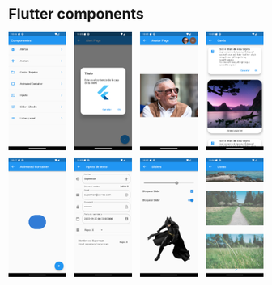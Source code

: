 # Flutter components

<div style="display: grid; grid-template-columns: repeat(auto-fill, minmax(100px, 1fr)); gap: 16px">
  <img width="auto" src="screenshot1.png" alt="Screenshot">
  <img width="auto" src="screenshot2.png" alt="Screenshot">
  <img width="auto" src="screenshot3.png" alt="Screenshot">
  <img width="auto" src="screenshot4.png" alt="Screenshot">
  <img width="auto" src="screenshot5.png" alt="Screenshot">
  <img width="auto" src="screenshot6.png" alt="Screenshot">
  <img width="auto" src="screenshot7.png" alt="Screenshot">
  <img width="auto" src="screenshot8.png" alt="Screenshot">

</div>
